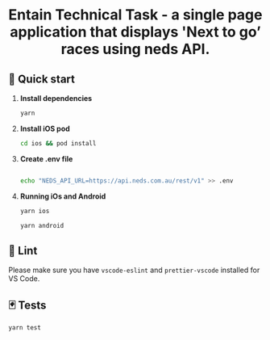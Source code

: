 <h1 align="center">
  Entain Technical Task - a single page application  that displays 'Next to go’ races using neds API.
</h1>


## 🚀 Quick start

1. **Install dependencies**

   ```sh
   yarn
   ```

1. **Install iOS pod**

   ```sh
   cd ios && pod install
   ```

1. **Create .env file**

   ```sh
   
   echo "NEDS_API_URL=https://api.neds.com.au/rest/v1" >> .env
   ```

1. **Running iOs and Android**

   ```sh
   yarn ios
   ```

   ```sh
   yarn android
   ```

## 💅 Lint

Please make sure you have `vscode-eslint` and `prettier-vscode` installed for VS Code.

## 🃏 Tests

```sh
yarn test
```